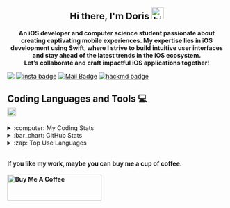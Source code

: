 <h2 align="center">
  <strong>
    Hi there, I'm Doris 
    <img src="https://user-images.githubusercontent.com/1303154/88677602-1635ba80-d120-11ea-84d8-d263ba5fc3c0.gif" width="28px" height="28px" alt="hi">
  </strong>
</h2>

<p align="center">
  <strong>
    An iOS developer and computer science student passionate about creating captivating mobile experiences. My expertise lies in iOS development using Swift, where I strive to build intuitive user interfaces and stay ahead of the latest trends in the iOS ecosystem. </br>Let’s collaborate and craft impactful iOS applications together!
  </strong>
</p>

<div style="display: flex; align-items: center;">

  <img src="https://komarev.com/ghpvc/?username=Doris-WenZiYing">
  <span style="margin-right: 4px;"></span>
  <a href="https://www.instagram.com/dolores_dione/" target="_blank">
  <img src="https://img.shields.io/badge/%20-dolores__dione-e84393?style=flat&labelColor=e84393&logo=instagram&logoColor=white" alt="insta badge">
  </a>
  <span style="margin-right: 4px;"></span>
  <a href="mailto:doris070714@gmail.com">
    <img src="https://img.shields.io/badge/%20-doris070714-c0392b?style=flat&labelColor=c0392b&logo=gmail&logoColor=white" alt="Mail Badge">
  </a>
  <span style="margin-right: 4px;"></span>
  <a href="https://hackmd.io/@rizzyD" target="_blank">
    <img src="https://img.shields.io/badge/%20-%40rizzy__D-%23555d6b?style=flat&logo=mdbook&logoColor=white" alt="hackmd badge">
  </a>
</div>

<h2 align="left">
  <strong>
    Coding Languages and Tools 💻</br>
  </strong>
  <img src="https://cdn.jsdelivr.net/gh/devicons/devicon/icons/swift/swift-original.svg" / height=20 width=20>
</h2>

<details>
<summary> :computer: My Coding Stats</summary></br>
<!--START_SECTION:waka-->

<!--END_SECTION:waka-->
</details>

<details> 
<summary> :bar_chart: GitHub Stats </summary>
<img src="https://github-readme-stats.vercel.app/api?username=Doris-WenZiYing&show_icons=true&hide_border=true&count_private=true&theme=dark" alt="Doris-WenZiYing"></br>
<img src="https://github-profile-trophy.vercel.app/?username=Doris-WenZiYing&theme=juicyfresh&no-frame=true&column=4&row=3" alt="Doris-WenZiYing"></br>
<img src="https://github-readme-streak-stats.herokuapp.com/?user=Doris-WenZiYing&theme=dark&hide_border=true" alt="Doris-WenZiYing">
</details>

<details>
<summary> :zap: Top Use Languages </summary>
<img src="https://github-readme-stats.vercel.app/api/top-langs?username=Doris-WenZiYing&show_icons=true&locale=en&layout=compact&theme=dark&hide_border=true" alt="Doris-WenZiYing">
</details>

<p>
  </br><strong>If you like my work, maybe you can buy me a cup of coffee.</br></br><strong>
  <a href="https://www.buymeacoffee.com/rizzyD" target="_blank">
    <img 
      src="https://cdn.buymeacoffee.com/buttons/v2/default-yellow.png" 
      alt="Buy Me A Coffee" 
      style="height: 60px !important;width: 217px !important;" 
    />
  </a>
</p>
